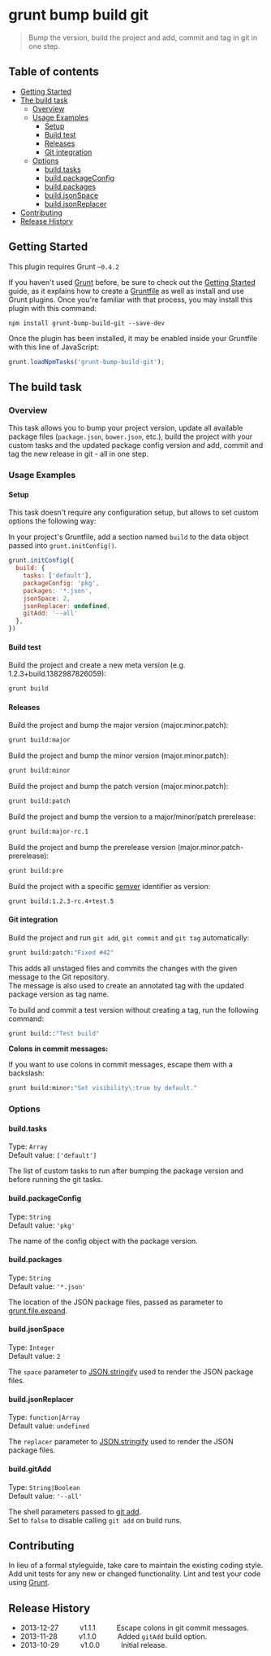 # grunt bump build git

> Bump the version, build the project and add, commit and tag in git in one step.

## Table of contents

- [Getting Started](#getting-started)
- [The build task](#the-build-task)
	- [Overview](#overview)
	- [Usage Examples](#usage-examples)
		- [Setup](#setup)
		- [Build test](#build-test)
		- [Releases](#releases)
		- [Git integration](#git-integration)
	- [Options](#options)
		- [build.tasks](#buildtasks)
		- [build.packageConfig](#buildpackageconfig)
		- [build.packages](#buildpackages)
		- [build.jsonSpace](#buildjsonspace)
		- [build.jsonReplacer](#buildjsonreplacer)
- [Contributing](#contributing)
- [Release History](#release-history)

## Getting Started
This plugin requires Grunt `~0.4.2`

If you haven't used [Grunt](http://gruntjs.com/) before, be sure to check out the [Getting Started](http://gruntjs.com/getting-started) guide, as it explains how to create a [Gruntfile](http://gruntjs.com/sample-gruntfile) as well as install and use Grunt plugins. Once you're familiar with that process, you may install this plugin with this command:

```shell
npm install grunt-bump-build-git --save-dev
```

Once the plugin has been installed, it may be enabled inside your Gruntfile with this line of JavaScript:

```js
grunt.loadNpmTasks('grunt-bump-build-git');
```

## The build task

### Overview
This task allows you to bump your project version, update all available package files (`package.json`, `bower.json`, etc.), build the project with your custom tasks and the updated package config version and add, commit and tag the new release in git - all in one step.

### Usage Examples

#### Setup
This task doesn't require any configuration setup, but allows to set custom options the following way:

In your project's Gruntfile, add a section named `build` to the data object passed into `grunt.initConfig()`.

```js
grunt.initConfig({
  build: {
    tasks: ['default'],
    packageConfig: 'pkg',
    packages: '*.json',
    jsonSpace: 2,
    jsonReplacer: undefined,
    gitAdd: '--all'
  },
})
```

#### Build test
Build the project and create a new meta version (e.g. 1.2.3+build.1382987826059):

```sh
grunt build
```

#### Releases
Build the project and bump the major version (major.minor.patch):

```sh
grunt build:major
```

Build the project and bump the minor version (major.minor.patch):

```sh
grunt build:minor
```

Build the project and bump the patch version (major.minor.patch):

```sh
grunt build:patch
```

Build the project and bump the version to a major/minor/patch prerelease:

```sh
grunt build:major-rc.1
```

Build the project and bump the prerelease version (major.minor.patch-prerelease):

```sh
grunt build:pre
```

Build the project with a specific [semver](http://semver.org/) identifier as version:

```sh
grunt build:1.2.3-rc.4+test.5
```

#### Git integration
Build the project and run `git add`, `git commit` and `git tag` automatically:

```sh
grunt build:patch:"Fixed #42"
```

This adds all unstaged files and commits the changes with the given message to the Git repository.  
The message is also used to create an annotated tag with the updated package version as tag name.  

To build and commit a test version without creating a tag, run the following command:

```sh
grunt build::"Test build"
```

**Colons in commit messages:**

If you want to use colons in commit messages, escape them with a backslash:

```sh
grunt build:minor:"Set visibility\:true by default."
```

### Options

#### build.tasks
Type: `Array`  
Default value: `['default']`

The list of custom tasks to run after bumping the package version and before running the git tasks.

#### build.packageConfig
Type: `String`  
Default value: `'pkg'`

The name of the config object with the package version.

#### build.packages
Type: `String`  
Default value: `'*.json'`

The location of the JSON package files, passed as parameter to [grunt.file.expand](http://gruntjs.com/api/grunt.file#grunt.file.expand).

#### build.jsonSpace
Type: `Integer`  
Default value: `2`

The `space` parameter to [JSON.stringify](https://developer.mozilla.org/en-US/docs/Web/JavaScript/Reference/Global_Objects/JSON/stringify) used to render the JSON package files.

#### build.jsonReplacer
Type: `function|Array`  
Default value: `undefined`

The `replacer` parameter to [JSON.stringify](https://developer.mozilla.org/en-US/docs/Web/JavaScript/Reference/Global_Objects/JSON/stringify) used to render the JSON package files.

#### build.gitAdd
Type: `String|Boolean`  
Default value: `'--all'`

The shell parameters passed to [git add](https://www.kernel.org/pub/software/scm/git/docs/git-add.html).  
Set to `false` to disable calling `git add` on build runs.

## Contributing
In lieu of a formal styleguide, take care to maintain the existing coding style. Add unit tests for any new or changed functionality. Lint and test your code using [Grunt](http://gruntjs.com/).

## Release History

 * 2013-12-27   v1.1.1   Escape colons in git commit messages.
 * 2013-11-28   v1.1.0   Added `gitAdd` build option.
 * 2013-10-29   v1.0.0   Initial release.
